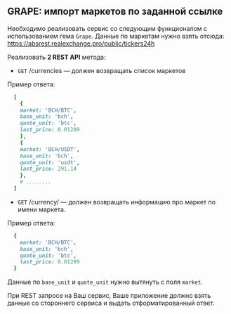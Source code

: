 ## GRAPE: импорт маркетов по заданной ссылке

Необходимо реализовать сервис со следующим функционалом с использованием гема `Grape`.
Данные по маркетам нужно взять отсюда: https://absrest.realexchange.pro/public/tickers24h


Реализовать **2 REST API** метода:

- `GET` /currencies — должен возвращать список маркетов 

Пример ответа:

```ruby
  [
    {
    market: 'BCH/BTC',
    base_unit: 'bch',
    quote_unit: 'btc',
    last_price: 0.01209
    },
    {
    market: 'BCH/USDT',
    base_unit: 'bch',
    quote_unit: 'usdt',
    last_price: 291.14
    },
    # ........
  ]
```

- `GET` /currency/ — должен возвращать информацию про маркет по имени маркета. 

Пример ответа:

```ruby
  {
    market: 'BCH/BTC',
    base_unit: 'bch',
    quote_unit: 'btc',
    last_price: 0.01209
  }
```

Данные по `base_unit` и `quote_unit` нужно вытянуть c поля `market`.

При REST запросе на Ваш сервис, Ваше приложение должно взять данные со стороннего сервиса и выдать отформатированный ответ.
